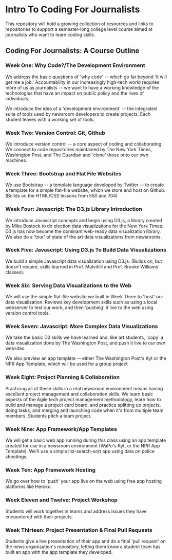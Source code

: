 # Intro To Coding For Journalists

This repository will hold a growing collection of resources and links to repositories to support a semester-long college level course aimed at journalists who want to learn coding skills.  


## Coding For Journalists: A Course Outline

### Week One: Why Code?/The Development Environment

We address the basic questions of 'why code' -- which go far beyond 'it will get me a job.' Accountability in our increasingly high-tech world requires more of us as journalists -- we want to have a working knowledge of the technologies that have an impact on public policy and the lives of individuals.

We introduce the idea of a 'development environment' -- the integrated suite of tools used by newsroom developers to create projects. Each student leaves with a working set of tools.

### Week Two: Version Control: Git, Github

We introduce version control -- a core aspect of coding and collaborating. We connect to code repositories maintained by The New York Times, Washington Post, and The Guardian and 'clone' those onto our own machines.

### Week Three: Bootstrap and Flat File Websites

We use Bootstrap -- a template language developed by Twitter -- to create a template for a simple flat-file website, which we store and host on Github. (Builds on the HTML/CSS lessons from 550 and 704)

### Week Four: Javascript: The D3.js Library Introduction

We introduce Javascript concepts and begin using D3.js, a library created by Mike Bostock to do election data visualizations for the New York Times. D3.js has now become the dominant web-ready data visualization library. We also do a 'tour' of state of the art data visualizations from newsrooms.

### Week Five: Javascript: Using D3.js To Build Data Visualizations

We build a simple Javascript data visualization using D3.js.  (Builds on, but doesn't require, skills learned in Prof. Mulvihill and Prof. Brooke Williams' classes).

### Week Six: Serving Data Visualizations to the Web

We will use the simple flat-file website we built in Week Three to 'host' our data visualization.  Reviews key development skills such as using a local webserver to test our work, and then 'pushing' it live to the web using version control tools.

### Week Seven: Javascript: More Complex Data Visualizations

We take the basic D3 skills we have learned and, like art students, 'copy' a data visualization done by The Washington Post, and push it live to our own websites.

We also preview an app template -- either The Washington Post's Kyt or the NPR App Template, which will be used for a group project

### Week Eight: Project Planning & Collaboration

Practicing all of these skills in a real newsroom environment means having excellent project management and collaboration skills. We learn basic aspects of the Agile tech project management methodology, learn how to build and manage a project card board, and practice splitting up projects, doing tasks, and merging and launching code when it's from multiple team members. Students pitch a team project.

### Week Nine: App Framework/App Templates

We will get a basic web app running during this class using an app template created for use in a newsroom environment (WaPo's Kyt, or the NPR App Template). We'll use a simple list-search-sort app using data on police shootings.

### Week Ten: App Framework Hosting

We go over how to 'push' your app live on the web using free app hosting platforms like Heroku.

### Week Eleven and Twelve: Project Workshop

Students will work together in teams and address issues they have encountered with their projects.

### Week Thirteen: Project Presentation & Final Pull Requests

Students give a live presentation of their app and do a final 'pull request' on the news organization's repository, letting them know a student team has built an app with the app template they developed.
